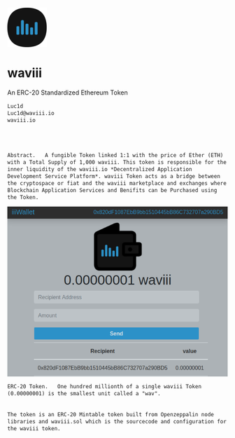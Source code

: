 ![waviii_logo](Etherscan.io/waviii_logo_small.png) 

# waviii

An ERC-20 Standardized Ethereum Token

    Luc1d
    Luc1d@waviii.io
    waviii.io




    Abstract.   A fungible Token linked 1:1 with the price of Ether (ETH) with a Total Supply of 1,000 waviii. This token is responsible for the inner liquidity of the waviii.io *Decentralized Application Development Service Platform*. waviii Token acts as a bridge between the cryptospace or fiat and the waviii marketplace and exchanges where Blockchain Application Services and Benifits can be Purchased using the Token. 

<img align="center" src="Etherscan.io/One_Wav.png">

    ERC-20 Token.   One hundred millionth of a single waviii Token (0.00000001) is the smallest unit called a "wav". 
    
    
    The token is an ERC-20 Mintable token built from Openzeppalin node libraries and waviii.sol which is the sourcecode and configuration for the waviii token.  